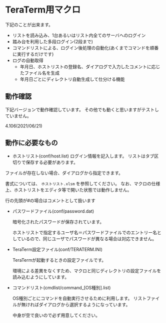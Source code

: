 # TeraTerm用マクロ
下記のことが出来ます。

* リストを読み込み、1台あるいはリスト内全てのサーバへのログイン
* 踏み台を利用した多段ログイン(2段まで)
* コマンドリストによる、ログイン後処理の自動化(あくまでコマンドを順番に実行するだけです)
* ログの自動取得
  * 年月日、ホストリストの登録名、ダイアログで入力したコメントに応じたファイル名を生成
  * 年月日ごとにディレクトリ自動生成して仕分ける機能

## 動作確認
下記バージョンで動作確認しています。
その他でも動くと思いますがテストしていません。

4.106(2021/06/21)

## 動作に必要なもの
* ホストリスト(conf/host.list)
ログイン情報を記入します。
リストはタブ区切りで保存する必要があります。

ファイルが存在しない場合、ダイアログから指定できます。

書式については、 `ホストリスト.xlsm` を参照してください。
なお、マクロの仕様上、ホストリストをエディタ等で開いた状態では動作しません。

行の先頭が#の場合はコメントとして扱います

* パスワードファイル(conf/password.dat) 

  暗号化されたパスワードが保存されています。

  ホストリストで指定するユーザ名＝パスワードファイルでのエントリー名としているので、同じユーザでパスワードが異なる場合は対応できません。

* TeraTerm設定ファイル(conf/TERATERM.INI)

  TeraTermが起動するときの設定ファイルです。

  環境による差異をなくすため、マクロと同じディレクトリの設定ファイルを読み込むようにしています。

* コマンドリスト(cmdlist/command_[OS種別].list)

  OS種別ごとにコマンドを自動実行させるために利用します。
  リストファイルが無ければダイアログから選択するようになっています。

  中身が空で良いので必ず用意してください。

